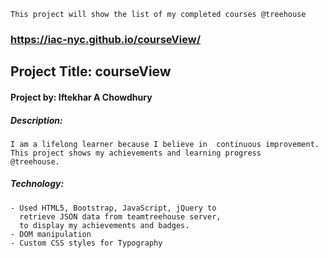  ```This project will show the list of my completed courses @treehouse```



###  https://iac-nyc.github.io/courseView/
## Project Title: courseView
#### Project by: Iftekhar A Chowdhury
##### Description:
```
I am a lifelong learner because I believe in  continuous improvement.
This project shows my achievements and learning progress
@treehouse.

```
##### Technology:
```
- Used HTML5, Bootstrap, JavaScript, jQuery to
  retrieve JSON data from teamtreehouse server,
  to display my achievements and badges.
- DOM manipulation
- Custom CSS styles for Typography
```
